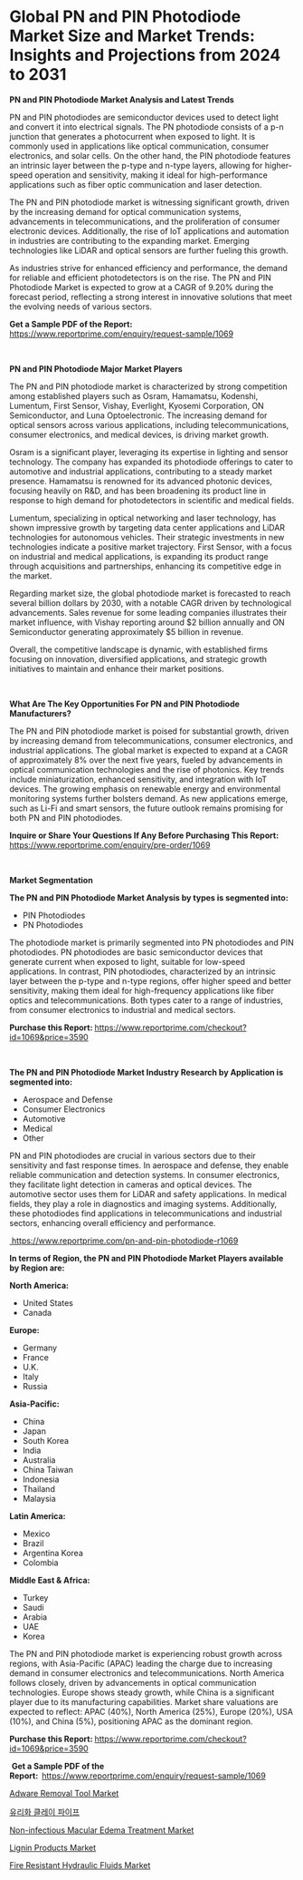 <p><h1>Global PN and PIN Photodiode Market Size and Market Trends: Insights and Projections from 2024 to 2031</h1></p><p><strong>PN and PIN Photodiode Market Analysis and Latest Trends</strong></p>
<p><p>PN and PIN photodiodes are semiconductor devices used to detect light and convert it into electrical signals. The PN photodiode consists of a p-n junction that generates a photocurrent when exposed to light. It is commonly used in applications like optical communication, consumer electronics, and solar cells. On the other hand, the PIN photodiode features an intrinsic layer between the p-type and n-type layers, allowing for higher-speed operation and sensitivity, making it ideal for high-performance applications such as fiber optic communication and laser detection.</p><p>The PN and PIN photodiode market is witnessing significant growth, driven by the increasing demand for optical communication systems, advancements in telecommunications, and the proliferation of consumer electronic devices. Additionally, the rise of IoT applications and automation in industries are contributing to the expanding market. Emerging technologies like LiDAR and optical sensors are further fueling this growth. </p><p>As industries strive for enhanced efficiency and performance, the demand for reliable and efficient photodetectors is on the rise. The PN and PIN Photodiode Market is expected to grow at a CAGR of 9.20% during the forecast period, reflecting a strong interest in innovative solutions that meet the evolving needs of various sectors.</p></p>
<p><strong>Get a Sample PDF of the Report:&nbsp;</strong> <a href="https://www.reportprime.com/enquiry/request-sample/1069">https://www.reportprime.com/enquiry/request-sample/1069</a></p>
<p>&nbsp;</p>
<p><strong>PN and PIN Photodiode Major Market Players</strong></p>
<p><p>The PN and PIN photodiode market is characterized by strong competition among established players such as Osram, Hamamatsu, Kodenshi, Lumentum, First Sensor, Vishay, Everlight, Kyosemi Corporation, ON Semiconductor, and Luna Optoelectronic. The increasing demand for optical sensors across various applications, including telecommunications, consumer electronics, and medical devices, is driving market growth.</p><p>Osram is a significant player, leveraging its expertise in lighting and sensor technology. The company has expanded its photodiode offerings to cater to automotive and industrial applications, contributing to a steady market presence. Hamamatsu is renowned for its advanced photonic devices, focusing heavily on R&D, and has been broadening its product line in response to high demand for photodetectors in scientific and medical fields.</p><p>Lumentum, specializing in optical networking and laser technology, has shown impressive growth by targeting data center applications and LiDAR technologies for autonomous vehicles. Their strategic investments in new technologies indicate a positive market trajectory. First Sensor, with a focus on industrial and medical applications, is expanding its product range through acquisitions and partnerships, enhancing its competitive edge in the market.</p><p>Regarding market size, the global photodiode market is forecasted to reach several billion dollars by 2030, with a notable CAGR driven by technological advancements. Sales revenue for some leading companies illustrates their market influence, with Vishay reporting around $2 billion annually and ON Semiconductor generating approximately $5 billion in revenue.</p><p>Overall, the competitive landscape is dynamic, with established firms focusing on innovation, diversified applications, and strategic growth initiatives to maintain and enhance their market positions.</p></p>
<p>&nbsp;</p>
<p><strong>What Are The Key Opportunities For PN and PIN Photodiode Manufacturers?</strong></p>
<p><p>The PN and PIN photodiode market is poised for substantial growth, driven by increasing demand from telecommunications, consumer electronics, and industrial applications. The global market is expected to expand at a CAGR of approximately 8% over the next five years, fueled by advancements in optical communication technologies and the rise of photonics. Key trends include miniaturization, enhanced sensitivity, and integration with IoT devices. The growing emphasis on renewable energy and environmental monitoring systems further bolsters demand. As new applications emerge, such as Li-Fi and smart sensors, the future outlook remains promising for both PN and PIN photodiodes.</p></p>
<p><strong>Inquire or Share Your Questions If Any Before Purchasing This Report:</strong> <a href="https://www.reportprime.com/enquiry/pre-order/1069">https://www.reportprime.com/enquiry/pre-order/1069</a></p>
<p>&nbsp;</p>
<p><strong>Market Segmentation</strong></p>
<p><strong>The PN and PIN Photodiode Market Analysis by types is segmented into:</strong></p>
<p><ul><li>PIN Photodiodes</li><li>PN Photodiodes</li></ul></p>
<p><p>The photodiode market is primarily segmented into PN photodiodes and PIN photodiodes. PN photodiodes are basic semiconductor devices that generate current when exposed to light, suitable for low-speed applications. In contrast, PIN photodiodes, characterized by an intrinsic layer between the p-type and n-type regions, offer higher speed and better sensitivity, making them ideal for high-frequency applications like fiber optics and telecommunications. Both types cater to a range of industries, from consumer electronics to industrial and medical sectors.</p></p>
<p><strong>Purchase this Report:&nbsp;</strong><a href="https://www.reportprime.com/checkout?id=1069&price=3590">https://www.reportprime.com/checkout?id=1069&price=3590</a></p>
<p>&nbsp;</p>
<p><strong>The PN and PIN Photodiode Market Industry Research by Application is segmented into:</strong></p>
<p><ul><li>Aerospace and Defense</li><li>Consumer Electronics</li><li>Automotive</li><li>Medical</li><li>Other</li></ul></p>
<p><p>PN and PIN photodiodes are crucial in various sectors due to their sensitivity and fast response times. In aerospace and defense, they enable reliable communication and detection systems. In consumer electronics, they facilitate light detection in cameras and optical devices. The automotive sector uses them for LiDAR and safety applications. In medical fields, they play a role in diagnostics and imaging systems. Additionally, these photodiodes find applications in telecommunications and industrial sectors, enhancing overall efficiency and performance.</p></p>
<p><a href="https://www.reportprime.com/pn-and-pin-photodiode-r1069">&nbsp;https://www.reportprime.com/pn-and-pin-photodiode-r1069</a></p>
<p><strong>In terms of Region, the PN and PIN Photodiode Market Players available by Region are:</strong></p>
<p>
    <p> <strong> North America: </strong>
        <ul>
            <li>United States</li>
            <li>Canada</li>
        </ul>
        </p> 
    <p> <strong> Europe: </strong>
        <ul>
            <li>Germany</li>
            <li>France</li>
            <li>U.K.</li>
            <li>Italy</li>
            <li>Russia</li>
        </ul>
        </p> 
    <p> <strong> Asia-Pacific: </strong>
        <ul>
            <li>China</li>
            <li>Japan</li>
            <li>South Korea</li>
            <li>India</li>
            <li>Australia</li>
            <li>China Taiwan</li>
            <li>Indonesia</li>
            <li>Thailand</li>
            <li>Malaysia</li>
        </ul>
        </p> 
    <p> <strong> Latin America: </strong>
        <ul>
            <li>Mexico</li>
            <li>Brazil</li>
            <li>Argentina Korea</li>
            <li>Colombia</li>
        </ul>
        </p> 
    <p> <strong> Middle East & Africa: </strong>
        <ul>
            <li>Turkey</li>
            <li>Saudi</li>
            <li>Arabia</li>
            <li>UAE</li>
            <li>Korea</li>
        </ul>
    </p>
    </p>
<p><p>The PN and PIN photodiode market is experiencing robust growth across regions, with Asia-Pacific (APAC) leading the charge due to increasing demand in consumer electronics and telecommunications. North America follows closely, driven by advancements in optical communication technologies. Europe shows steady growth, while China is a significant player due to its manufacturing capabilities. Market share valuations are expected to reflect: APAC (40%), North America (25%), Europe (20%), USA (10%), and China (5%), positioning APAC as the dominant region.</p></p>
<p><strong>Purchase this Report: </strong><a href="https://www.reportprime.com/checkout?id=1069&price=3590">https://www.reportprime.com/checkout?id=1069&price=3590</a></p>
<p>&nbsp;<strong>Get a Sample PDF of the Report:&nbsp;&nbsp;</strong><a href="https://www.reportprime.com/enquiry/request-sample/1069">https://www.reportprime.com/enquiry/request-sample/1069</a></p>
<p><strong></strong></p>
<p><p><a href="https://medium.com/@tammyjones1939/market-leaders-and-laggards-global-adware-removal-tool-market-trends-and-forecast-2024-2031-9c7b1ab797e2">Adware Removal Tool Market</a></p><p><a href="https://medium.com/@artyompoq5m4/%EA%B8%80%EB%A1%9C%EB%B2%8C-%EC%9C%A0%EB%A6%AC%ED%99%94-%EC%A0%90%ED%86%A0-%ED%8C%8C%EC%9D%B4%ED%94%84-%EC%8B%9C%EC%9E%A5%EC%9D%98-%EB%AF%B8%EB%9E%98-%EB%8F%99%ED%96%A5-2024%EB%85%84%EB%B6%80%ED%84%B0-2031%EB%85%84%EA%B9%8C%EC%A7%80%EC%9D%98-%EC%8B%9C%EC%9E%A5-%ED%86%B5%EC%B0%B0%EB%A0%A5-%EB%B0%8F-%EB%B6%84%EC%84%9D-169%ED%8E%98%EC%9D%B4%EC%A7%80-64ba960f8216">유리화 클레이 파이프</a></p><p><a href="https://issuu.com/reportprime-2/docs/non-infectious-macular-edema-treatm_72abd73e18fb3a">Non-infectious Macular Edema Treatment Market</a></p><p><a href="https://www.linkedin.com/pulse/what-emerging-market-trends-lignin-products-detailed-overview-au2ye?trackingId=pgsl2VSeQrCbsDWh0LCT7w%3D%3D">Lignin Products Market</a></p><p><a href="https://www.linkedin.com/pulse/global-fire-resistant-hydraulic-fluids-industry-research-tkshe?trackingId=IsDW2JXhS1%2BJKRF%2F6U2e6w%3D%3D">Fire Resistant Hydraulic Fluids Market</a></p></p>